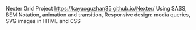 Nexter Grid Project 
https://kayaoguzhan35.github.io/Nexter/
Using SASS, BEM Notation, animation and transition, Responsive design: media queries, SVG images in HTML and CSS
